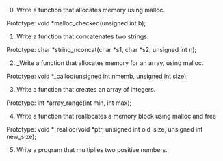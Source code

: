 0. Write a function that allocates memory using malloc.

Prototype: void *malloc_checked(unsigned int b);


1. Write a function that concatenates two strings.

Prototype: char *string_nconcat(char *s1, char *s2, unsigned int n);


2. _Write a function that allocates memory for an array, using malloc.

Prototype: void *_calloc(unsigned int nmemb, unsigned int size);

3. Write a function that creates an array of integers.

Prototype: int *array_range(int min, int max);

4. Write a function that reallocates a memory block using malloc and free

Prototype: void *_realloc(void *ptr, unsigned int old_size, unsigned int new_size);

5. Write a program that multiplies two positive numbers.

